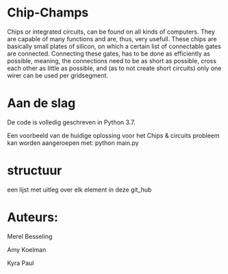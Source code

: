 # Chip-Champs

Chips or integrated circuits, can be found on all kinds of computers. They are capable of many functions and are, thus, very usefull. These chips are basically small plates of silicon, on which a certain list of connectable gates are connected. Connecting these gates, has to be done as efficiently as possible, meaning, the connections need to be as short as possible, cross each other as little as possible, and (as to not create short circuits) only one wirer can be used per gridsegment.

# Aan de slag

De code is volledig geschreven in Python 3.7.

Een voorbeeld van de huidige oplossing voor het Chips & circuits probleem kan worden aangeroepen met:
python main.py

# structuur

een lijst met uitleg over elk element in deze git_hub

# Auteurs:
Merel Besseling

Amy Koelman

Kyra Paul
